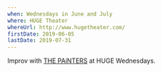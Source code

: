 ```yaml
---
when: Wednesdays in June and July
where: HUGE Theater
whereUrl: http://www.hugetheater.com/
firstDate: 2019-06-05
lastDate: 2019-07-31
---
```


Improv with [THE PAiNTERS][painters] at HUGE Wednesdays.

[painters]: https://www.facebook.com/ThePaintersImprov
